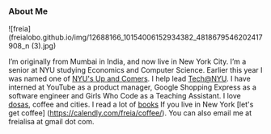 ### About Me

![freia](freialobo.github.io/img/12688166_10154006152934382_4818679546202417908_n (3).jpg)

I’m originally from Mumbai in India, and now live in New York City. I’m a senior at NYU studying Economics and Computer Science. Earlier this year I was named one of [NYU's Up and Comers](http://www.nyunews.com/2016/03/10/freia-lobo/). I help lead [Tech@NYU](http://techatnyu.org). I have interned at YouTube as a product manager, Google Shopping Express as a software engineer and Girls Who Code as a Teaching Assistant. I love [dosas](https://en.wikipedia.org/wiki/Dosa), coffee and cities. I read a lot of [books](http://freialobo.tumblr.com) If you live in New York [let's get coffee] (https://calendly.com/freia/coffee/). You can also email me at freialisa at gmail dot com.